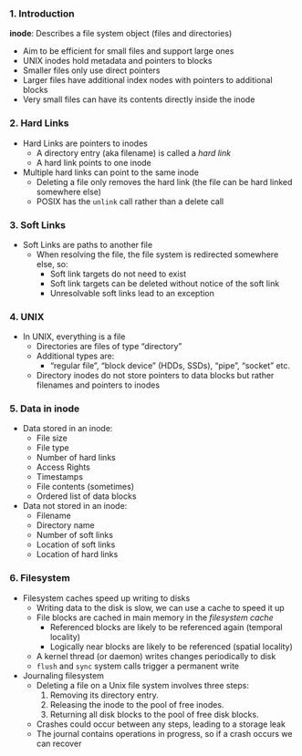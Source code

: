 ### 1. Introduction
**inode**: Describes a file system object (files and directories)
- Aim to be efficient for small files and support large ones
- UNIX inodes hold metadata and pointers to blocks 
- Smaller files only use direct pointers 
- Larger files have additional index nodes with pointers to additional blocks 
- Very small files can have its contents directly inside the inode
### 2. Hard Links
- Hard Links are pointers to inodes
	- A directory entry (aka filename) is called a *hard link*
	- A hard link points to one inode
- Multiple hard links can point to the same inode
	- Deleting a file only removes the hard link (the file can be hard linked somewhere else)
	- POSIX has the `unlink` call rather than a delete call
### 3. Soft Links
- Soft Links are paths to another file
	- When resolving the file, the file system is redirected somewhere else, so:
		- Soft link targets do not need to exist
		- Soft link targets can be deleted without notice of the soft link
		- Unresolvable soft links lead to an exception
### 4. UNIX
- In UNIX, everything is a file
	- Directories are files of type “directory”
	- Additional types are:
		- “regular file”, “block device” (HDDs, SSDs), “pipe”, “socket” etc.
	- Directory inodes do not store pointers to data blocks but rather filenames and pointers to inodes
### 5. Data in inode
- Data stored in an inode:
	- File size
	- File type
	- Number of hard links
	- Access Rights
	- Timestamps
	- File contents (sometimes)
	- Ordered list of data blocks
- Data not stored in an inode:
	- Filename
	- Directory name
	- Number of soft links
	- Location of soft links
	- Location of hard links
### 6. Filesystem
- Filesystem caches speed up writing to disks
	- Writing data to the disk is slow, we can use a cache to speed it up
	- File blocks are cached in main memory in the *filesystem cache*
		- Referenced blocks are likely to be referenced again (temporal locality) 
		- Logically near blocks are likely to be referenced (spatial locality)
	- A kernel thread (or daemon) writes changes periodically to disk
	- `flush` and `sync` system calls trigger a permanent write
- Journaling filesystem
	- Deleting a file on a Unix file system involves three steps:
		1. Removing its directory entry.
		2. Releasing the inode to the pool of free inodes.
		3. Returning all disk blocks to the pool of free disk blocks.
	- Crashes could occur between any steps, leading to a storage leak
	- The journal contains operations in progress, so if a crash occurs we can recover